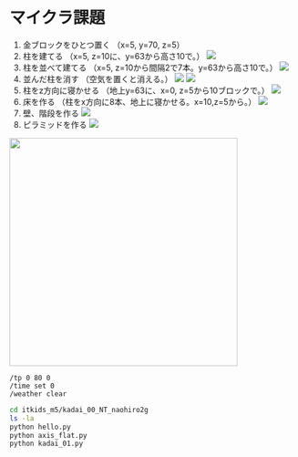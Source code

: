 # マイクラ課題

1. 金ブロックをひとつ置く
（x=5, y=70, z=5）
![<img scr="image/pictures/kadai1.png" width="400">](images/pictures/kadai1.png)
1. 柱を建てる
（x=5, z=10に、y=63から高さ10で。）
![](images/pictures/2022-12-04_10.24.26.png)
1. 柱を並べて建てる
（x=5, z=10から間隔2で7本。y=63から高さ10で。）
![](images/pictures/2022-12-04_10.24.50.png)
1. 並んだ柱を消す
（空気を置くと消える。）
![](images/pictures/2022-12-18_10.01.22.png)
![](images/pictures/2022-12-18_10.01.45.png)
1. 柱をz方向に寝かせる
（地上y=63に、x=0, z=5から10ブロックで。）
![](images/pictures/2022-12-18_10.20.52.png)
1. 床を作る
（柱をx方向に8本、地上に寝かせる。x=10,z=5から。）
![](mcje/__pycache__/2022-12-04_10.27.49.png)
1. 壁、階段を作る
![](images/pictures/2022-12-18_10.03.34.png)
1. ピラミッドを作る
![](images/pictures/2022-12-18_10.08.13.png)

[<img src="./images/kadai.png" width="400">](./images/kadai.png)

```minecraft
/tp 0 80 0
/time set 0
/weather clear
```

```bash
cd itkids_m5/kadai_00_NT_naohiro2g
ls -la
python hello.py
python axis_flat.py
python kadai_01.py
```
